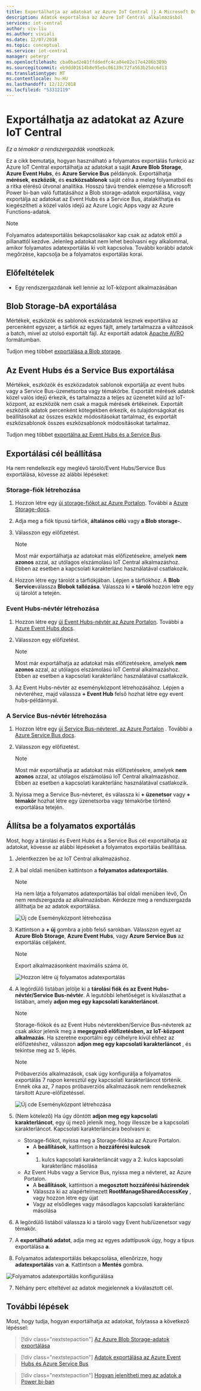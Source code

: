 ```yaml
---
title: Exportálhatja az adatokat az Azure IoT Central |} A Microsoft Docs
description: Adatok exportálása az Azure IoT Central alkalmazásból
services: iot-central
author: viv-liu
ms.author: viviali
ms.date: 12/07/2018
ms.topic: conceptual
ms.service: iot-central
manager: peterpr
ms.openlocfilehash: cba0bad2e81ffddedfc4ca04e82e17e4286b389b
ms.sourcegitcommit: eb9dd01614b8e95ebc06139c72fa563b25dc6d13
ms.translationtype: MT
ms.contentlocale: hu-HU
ms.lasthandoff: 12/12/2018
ms.locfileid: "53312119"
---
```

# <a name="export-your-data-in-azure-iot-central"></a>Exportálhatja az adatokat az Azure IoT Central

*Ez a témakör a rendszergazdák vonatkozik.*

Ez a cikk bemutatja, hogyan használható a folyamatos exportálás funkció az Azure IoT Central exportálhatja az adatokat a saját **Azure Blob Storage**, **Azure Event Hubs**, és **Azure Service Bus** példányok. Exportálhatja **mérések**, **eszközök**, és **eszközsablonok** saját célra a meleg folyamatból és a ritka elérésű útvonal analitika. Hosszú távú trendek elemzése a Microsoft Power bi-ban való futtatásához a Blob storage-adatok exportálása, vagy exportálja az adatokat az Event Hubs és a Service Bus, átalakíthatja és kiegészítheti a közel valós idejű az Azure Logic Apps vagy az Azure Functions-adatok.

> [!Note]
> Folyamatos adatexportálás bekapcsolásakor kap csak az adatok ettől a pillanattól kezdve. Jelenleg adatokat nem lehet beolvasni egy alkalommal, amikor folyamatos adatexportálás ki volt kapcsolva. További korábbi adatok megőrzése, kapcsolja be a folyamatos exportálás korai.

## <a name="prerequisites"></a>Előfeltételek

- Egy rendszergazdának kell lennie az IoT-központ alkalmazásában

## <a name="export-to-blob-storage"></a>Blob Storage-bA exportálása

Mértékek, eszközök és sablonok eszközadatok lesznek exportálva az percenként egyszer, a tárfiók az egyes fájlt, amely tartalmazza a változások a batch, mivel az utolsó exportált fájl. Az exportált adatok [Apache AVRO](https://avro.apache.org/docs/current/index.html) formátumban.

Tudjon meg többet [exportálása a Blob storage](howto-export-data-blob-storage.md).

## <a name="export-to-event-hubs-and-service-bus"></a>Az Event Hubs és a Service Bus exportálása

Mértékek, eszközök és eszközadatok sablonok exportálja az event hubs vagy a Service Bus-üzenetsorba vagy témakörbe. Exportált mérések adatok közel valós idejű érkezik, és tartalmazza a teljes az üzenetet küld az IoT-központ, az eszközök nem csak a maguk mérések értékeinek. Exportált eszközök adatok percenként kötegekben érkezik, és tulajdonságokat és beállításokat az összes eszköz módosításokat tartalmaz, és exportált eszközsablonok összes eszközsablonok módosításokat tartalmaz.


Tudjon meg többet [exportálna az Event Hubs és a Service Bus](howto-export-data-event-hubs-service-bus.md).

## <a name="set-up-export-destination"></a>Exportálási cél beállítása

Ha nem rendelkezik egy meglévő tároló/Event Hubs/Service Bus exportálása, kövesse az alábbi lépéseket:

### <a name="create-storage-account"></a>Storage-fiók létrehozása

1. Hozzon létre egy [új storage-fiókot az Azure Portalon](https://ms.portal.azure.com/#create/Microsoft.StorageAccount-ARM). További a [Azure Storage-docs](https://aka.ms/blobdocscreatestorageaccount).
2. Adja meg a fiók típusú tárfiók, **általános célú** vagy **a Blob storage-**.
3. Válasszon egy előfizetést. 

    > [!Note] 
    > Most már exportálhatja az adatokat más előfizetésekre, amelyek **nem azonos** azzal, az utólagos elszámolású IoT Central alkalmazáshoz. Ebben az esetben a kapcsolati karakterlánc használatával csatlakozik.

4. Hozzon létre egy tárolót a tárfiókjában. Lépjen a tárfiókhoz. A **Blob Service**válassza **Blobok tallózása**. Válassza ki **+ tároló** hozzon létre egy új tárolót a tetején.

### <a name="create-event-hubs-namespace"></a>Event Hubs-névtér létrehozása

1. Hozzon létre egy [új Event Hubs-névtér az Azure Portalon](https://ms.portal.azure.com/#create/Microsoft.EventHub). További a [Azure Event Hubs docs](https://docs.microsoft.com/azure/event-hubs/event-hubs-create).
2. Válasszon egy előfizetést. 

    > [!Note] 
    > Most már exportálhatja az adatokat más előfizetésekre, amelyek **nem azonos** azzal, az utólagos elszámolású IoT Central alkalmazáshoz. Ebben az esetben a kapcsolati karakterlánc használatával csatlakozik.
3. Az Event Hubs-névtér az eseményközpont létrehozásához. Lépjen a névteréhez, majd válassza **+ Event Hub** felső hozhat létre egy event hubs-példánnyal.

### <a name="create-service-bus-namespace"></a>A Service Bus-névtér létrehozása

1. Hozzon létre egy [új Service Bus-névteret, az Azure Portalon](https://ms.portal.azure.com/#create/Microsoft.ServiceBus.1.0.5) . További a [Azure Service Bus docs](https://docs.microsoft.com/azure/service-bus-messaging/service-bus-create-namespace-portal).
2. Válasszon egy előfizetést. 

    > [!Note] 
    > Most már exportálhatja az adatokat más előfizetésekre, amelyek **nem azonos** azzal, az utólagos elszámolású IoT Central alkalmazáshoz. Ebben az esetben a kapcsolati karakterlánc használatával csatlakozik.

3. Nyissa meg a Service Bus-névteret, és válassza ki **+ üzenetsor** vagy **+ témakör** hozhat létre egy üzenetsorba vagy témakörbe történő exportálása tetején.

## <a name="set-up-continuous-data-export"></a>Állítsa be a folyamatos exportálás

Most, hogy a tárolási és Event Hubs és a Service Bus cél exportálhatja az adatokat, kövesse az alábbi lépéseket a folyamatos exportálás beállítása. 

1. Jelentkezzen be az IoT Central alkalmazáshoz.

2. A bal oldali menüben kattintson a **folyamatos adatexportálás**.

    > [!Note]
    > Ha nem látja a folyamatos adatexportálás bal oldali menüben lévő, Ön nem rendszergazda az alkalmazásban. Kérdezze meg a rendszergazda állíthatja be az adatok exportálása.

    ![Új cde Eseményközpont létrehozása](media/howto-export-data/export_menu.PNG)

3. Kattintson a **+ új** gombra a jobb felső sarokban. Válasszon egyet az **Azure Blob Storage**, **Azure Event Hubs**, vagy **Azure Service Bus** az exportálás céljaként. 

    > [!NOTE] 
    > Export alkalmazásonként maximális száma öt. 

    ![Hozzon létre új folyamatos adatexportálás](media/howto-export-data/export_new.PNG)

4. A legördülő listában jelölje ki a **tárolási fiók és az Event Hubs-névtér/Service Bus-névtér**. A legutóbbi lehetőséget is kiválaszthat a listában, amely **adjon meg egy kapcsolati karakterláncot**. 

    > [!NOTE] 
    > Storage-fiókok és az Event Hubs névterekben/Service Bus-névterek az csak akkor jelenik meg a **megegyező előfizetésben, az IoT-központ alkalmazás**. Ha szeretne exportálni egy célhelyre kívül ehhez az előfizetéshez, válasszon **adjon meg egy kapcsolati karakterláncot** , és tekintse meg az 5. lépés.

    > [!NOTE] 
    > Próbaverziós alkalmazások, csak úgy konfigurálja a folyamatos exportálás 7 napon keresztül egy kapcsolati karakterláncot történik. Ennek oka az, 7 napos próbaverziós alkalmazások nem rendelkeznek társított Azure-előfizetéssel.

    ![Új cde Eseményközpont létrehozása](media/howto-export-data/export_create.PNG)

5. (Nem kötelező) Ha úgy döntött **adjon meg egy kapcsolati karakterláncot**, egy új mező jelenik meg, hogy illessze be a kapcsolati karakterláncot. Kapcsolati karakterláncára beolvasni a:
    - Storage-fiókot, nyissa meg a Storage-fiókba az Azure Portalon.
        - A **beállítások**, kattintson a **hozzáférési kulcsok**
        - 1. kulcs kapcsolati karakterláncát vagy a 2. kulcs kapcsolati karakterlánc másolása
    - Az Event Hubs vagy a Service Bus, nyissa meg a névteret, az Azure Portalon.
        - A **beállítások**, kattintson a **megosztott hozzáférési házirendek**
        - Válassza ki az alapértelmezett **RootManageSharedAccessKey** , vagy hozzon létre egy újat
        - Vagy az elsődleges vagy másodlagos kapcsolati karakterlánc másolása
 
6. A legördülő listából válassza ki a tároló vagy Event hub/üzenetsor vagy témakör.

7. A **exportálható adatot**, adja meg az egyes adattípusok úgy, hogy a típus exportálása **a**.

6. Folyamatos adatexportálás bekapcsolása, ellenőrizze, hogy **adatexportálás** van **a**. Kattintson a **Mentés** gombra.

  ![Folyamatos adatexportálás konfigurálása](media/howto-export-data/export_list.PNG)

7. Néhány perc elteltével az adatok megjelennek a kiválasztott cél.

## <a name="next-steps"></a>További lépések

Most, hogy tudja, hogyan exportálhatja az adatokat, folytassa a következő lépéssel:

> [!div class="nextstepaction"]
> [Az Azure Blob Storage-adatok exportálása](howto-export-data-blob-storage.md)

> [!div class="nextstepaction"]
> [Adatok exportálása az Azure Event Hubs és Azure Service Bus](howto-export-data-event-hubs-service-bus.md)

> [!div class="nextstepaction"]
> [Hogyan jelenítheti meg az adatok a Power bi-ban](howto-connect-powerbi.md)
